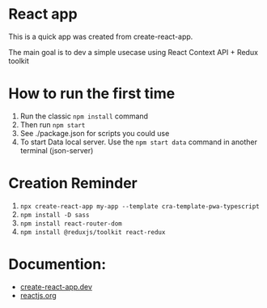 # React app

This is a quick app was created from create-react-app.

The main goal is to dev a simple usecase using React Context API + Redux toolkit

# How to run the first time
1. Run the classic `npm install` command
2. Then run `npm start`
3. See ./package.json for scripts you could use
4. To start Data local server. Use the `npm start data` command in another terminal (json-server)

# Creation Reminder
1. `npx create-react-app my-app --template cra-template-pwa-typescript`
2. `npm install -D sass`
3. `npm install react-router-dom`
4. `npm install @reduxjs/toolkit react-redux`

# Documention:
- [create-react-app.dev](https://create-react-app.dev/docs/)
- [reactjs.org](https://reactjs.org/docs/)
